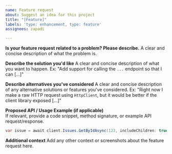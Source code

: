 ```yaml
---
name: Feature request
about: Suggest an idea for this project
title: "[Feature]"
labels: 'type: enhancement, type: feature'
assignees: zapadi

---
```


**Is your feature request related to a problem? Please describe.**
A clear and concise description of what the problem is.

**Describe the solution you'd like**
A clear and concise description of what you want to happen.
Ex: "Add support for calling the `...` endpoint so that I can [...]"

**Describe alternatives you've considered**
A clear and concise description of any alternative solutions or features you've considered.
Ex: "Right now I make a raw HTTP request using `HttpClient`, but it would be better if the client library exposed [...]"

**Proposed API / Usage Example (if applicable)**  
If relevant, provide a code snippet, method signature, or example API request/response. 
```csharp
var issue = await client.Issues.GetByIdAsync(123, includeChildren: true);
```

**Additional context**
Add any other context or screenshots about the feature request here.
